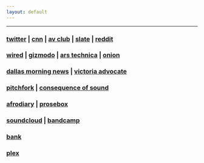 ```yaml
---
layout: default
---
```


---

### [twitter](https://twitter.com) |  [cnn](http://cnn.com) | [av club](http://avclub.com) | [slate](http://slate.com) | [reddit](http://reddit.com)

### [wired](http://wired.com) | [gizmodo](http://gizmodo.com) | [ars technica](http://arstechnica.com) | [ onion](http://theonion.com)

### [dallas morning news](http://dallasnews.com) | [victoria advocate](http://victoriaadvocate.com)

### [pitchfork](http://pitchfork.com) | [consequence of sound](http://consequenceofsound.com)

### [afrodiary](http://afrodiary.com) | [prosebox](http://prosebox.com)

### [soundcloud](https://soundcloud.com/gravityfreesummer) | [bandcamp](https://gravityfreesummer.bandcamp.com/)

### [bank](https://1stnb.com)

### [plex](http://app.plex.tv/web/app)
